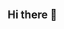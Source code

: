 ## Hi there 👋

<!--
**viccoronado/viccoronado** is a ✨ _special_ ✨ repository because its `README.md` (this file) appears on your GitHub profile.

- 👩‍💻 I’m currently learning software development, soon there will be news here!
